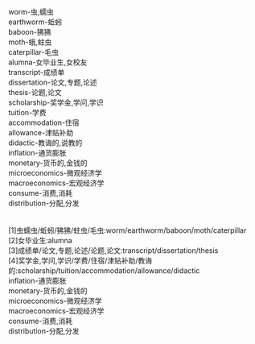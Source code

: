worm-虫,蠕虫<br>
earthworm-蚯蚓<br>
baboon-狒狒<br>
moth-蛾,蛀虫<br>
caterpillar-毛虫<br>
alumna-女毕业生,女校友<br>
transcript-成绩单<br>
dissertation-论文,专题,论述<br>
thesis-论题,论文<br>
scholarship-奖学金,学问,学识<br>
tuition-学费<br>
accommodation-住宿<br>
allowance-津贴补助<br>
didactic-教诲的,说教的<br>
inflation-通货膨胀<br>
monetary-货币的,金钱的<br>
microeconomics-微观经济学<br>
macroeconomics-宏观经济学<br>
consume-消费,消耗<br>
distribution-分配,分发<br>
<br>
<br>
[1]虫蠕虫/蚯蚓/狒狒/蛀虫/毛虫:worm/earthworm/baboon/moth/caterpillar<br>
[2]女毕业生:alumna<br>
[3]成绩单/论文,专题,论述/论题,论文:transcript/dissertation/thesis<br>
[4]奖学金,学问,学识/学费/住宿/津贴补助/教诲的:scholarship/tuition/accommodation/allowance/didactic<br>
inflation-通货膨胀<br>
monetary-货币的,金钱的<br>
microeconomics-微观经济学<br>
macroeconomics-宏观经济学<br>
consume-消费,消耗<br>
distribution-分配,分发<br>